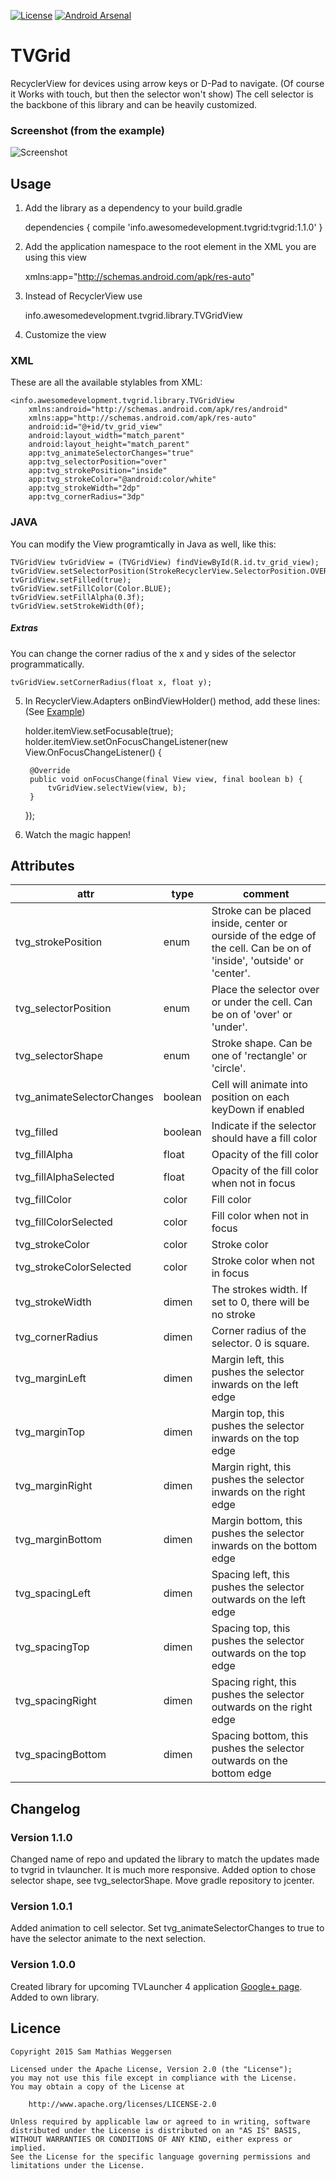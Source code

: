 
[![License](https://img.shields.io/badge/license-Apache%202-blue.svg)](https://www.apache.org/licenses/LICENSE-2.0)
[![Android Arsenal](https://img.shields.io/badge/Android%20Arsenal-NonTouchRecyclerView-brightgreen.svg?style=flat)](http://android-arsenal.com/details/1/1776)

# TVGrid
RecyclerView for devices using arrow keys or D-Pad to navigate. (Of course it Works with touch, but then the selector won't show) The cell selector is the backbone of this library and can be heavily customized.

### Screenshot (from the example)
![Screenshot](https://raw.githubusercontent.com/sweggersen/tvgrid/master/images/screenshot.png)

## Usage

1) Add the library as a dependency to your build.gradle

    dependencies {
        compile 'info.awesomedevelopment.tvgrid:tvgrid:1.1.0'
    }
    
    
2) Add the application namespace to the root element in the XML you are using this view 

    xmlns:app="http://schemas.android.com/apk/res-auto"

3) Instead of RecyclerView use 

    info.awesomedevelopment.tvgrid.library.TVGridView
    
4) Customize the view
### XML
These are all the available stylables from XML:


    <info.awesomedevelopment.tvgrid.library.TVGridView
        xmlns:android="http://schemas.android.com/apk/res/android"
        xmlns:app="http://schemas.android.com/apk/res-auto"
        android:id="@+id/tv_grid_view"
        android:layout_width="match_parent"
        android:layout_height="match_parent"
        app:tvg_animateSelectorChanges="true"
        app:tvg_selectorPosition="over"
        app:tvg_strokePosition="inside"
        app:tvg_strokeColor="@android:color/white"
        app:tvg_strokeWidth="2dp"
        app:tvg_cornerRadius="3dp"

### JAVA
You can modify the View programtically in Java as well, like this:

    TVGridView tvGridView = (TVGridView) findViewById(R.id.tv_grid_view);
    tvGridView.setSelectorPosition(StrokeRecyclerView.SelectorPosition.OVER);
    tvGridView.setFilled(true);
    tvGridView.setFillColor(Color.BLUE);
    tvGridView.setFillAlpha(0.3f);
    tvGridView.setStrokeWidth(0f);

##### Extras
You can change the corner radius of the x and y sides of the selector programmatically.

    tvGridView.setCornerRadius(float x, float y);
    
5) In RecyclerView.Adapters onBindViewHolder() method, add these lines: (See [Example](https://github.com/sweggersen/tvgrid/blob/master/sample/src/main/java/info/awesomedevelopment/tvgrid/sample/ExampleMain.java#L80))

    holder.itemView.setFocusable(true);
    holder.itemView.setOnFocusChangeListener(new View.OnFocusChangeListener() {

        @Override
        public void onFocusChange(final View view, final boolean b) {
            tvGridView.selectView(view, b);
        }
    });
    
6) Watch the magic happen!

## Attributes

| attr|type | comment
------------- | -------------|----------
tvg_strokePosition  | enum | Stroke can be placed inside, center or ourside of the edge of the cell. Can be on of 'inside', 'outside' or 'center'.
tvg_selectorPosition  | enum | Place the selector over or under the cell. Can be on of 'over' or 'under'.
tvg_selectorShape  | enum | Stroke shape. Can be one of 'rectangle' or 'circle'.
tvg_animateSelectorChanges | boolean | Cell will animate into position on each keyDown if enabled
tvg_filled | boolean | Indicate if the selector should have a fill color
tvg_fillAlpha | float | Opacity of the fill color
tvg_fillAlphaSelected | float | Opacity of the fill color when not in focus
tvg_fillColor | color | Fill color
tvg_fillColorSelected | color | Fill color when not in focus
tvg_strokeColor | color | Stroke color
tvg_strokeColorSelected | color | Stroke color when not in focus
tvg_strokeWidth | dimen | The strokes width. If set to 0, there will be no stroke
tvg_cornerRadius | dimen | Corner radius of the selector. 0 is square.
tvg_marginLeft | dimen | Margin left, this pushes the selector inwards on the left edge
tvg_marginTop | dimen | Margin top, this pushes the selector inwards on the top edge
tvg_marginRight | dimen | Margin right, this pushes the selector inwards on the right edge
tvg_marginBottom | dimen | Margin bottom, this pushes the selector inwards on the bottom edge 
tvg_spacingLeft | dimen | Spacing left, this pushes the selector outwards on the left edge
tvg_spacingTop | dimen | Spacing top, this pushes the selector outwards on the top edge
tvg_spacingRight | dimen | Spacing right, this pushes the selector outwards on the right edge
tvg_spacingBottom | dimen | Spacing bottom, this pushes the selector outwards on the bottom edge 

## Changelog

### Version 1.1.0
Changed name of repo and updated the library to match the updates made to tvgrid in tvlauncher. It is much more responsive. Added option to chose selector shape, see tvg_selectorShape. Move gradle repository to jcenter.

### Version 1.0.1
Added animation to cell selector. Set tvg_animateSelectorChanges to true to have the selector animate to the next selection.

### Version 1.0.0
Created library for upcoming TVLauncher 4 application [Google+ page](https://plus.google.com/u/0/communities/105478564940183531371). Added to own library.

## Licence

    Copyright 2015 Sam Mathias Weggersen

    Licensed under the Apache License, Version 2.0 (the "License");
    you may not use this file except in compliance with the License.
    You may obtain a copy of the License at

        http://www.apache.org/licenses/LICENSE-2.0

    Unless required by applicable law or agreed to in writing, software
    distributed under the License is distributed on an "AS IS" BASIS,
    WITHOUT WARRANTIES OR CONDITIONS OF ANY KIND, either express or implied.
    See the License for the specific language governing permissions and
    limitations under the License.
